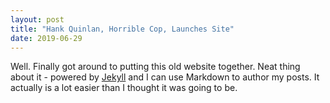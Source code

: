 ```yaml
---
layout: post
title: "Hank Quinlan, Horrible Cop, Launches Site"
date: 2019-06-29
---
```


Well. Finally got around to putting this old website together. Neat thing about it - powered by [Jekyll](http://jekyllrb.com) and I can use Markdown to author my posts. It actually is a lot easier than I thought it was going to be.
